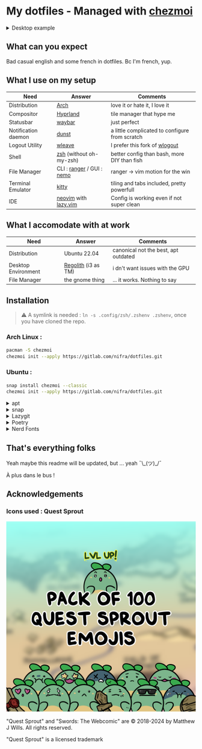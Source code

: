 # My dotfiles - Managed with [chezmoi](https://www.chezmoi.io/)

<details>
<summary>Desktop example</summary>

![exemple](ressources/exemple.jpg)

[![swordsShoutout](ressources/_TwitchShoutout.png)](https://swordscomic.com)

</details>

## What can you expect

Bad casual english and some french in dotfiles. Bc I'm french, yup.

## What I use on my setup

| Need                | Answer                                                                               | Comments                                                               |
| ------------------- | ------------------------------------------------------------------------------------ | ---------------------------------------------------------------------- |
| Distribution        | [Arch](https://archlinux.org/)                                                       | love it or hate it, I love it                                          |
| Compositor          | [Hyprland](https://hyprland.org/)                                                    | tile manager that hype me                                              |
| Statusbar           | [waybar](https://github.com/Alexays/Waybar)                                          | just perfect                                                           |
| Notification daemon | [dunst](https://dunst-project.org/)                                                  | a little complicated to configure from scratch                         |
| Logout Utility      | [wleave](https://github.com/AMNatty/wleave)                                          | I prefer this fork of [wlogout](https://github.com/ArtsyMacaw/wlogout) |
| Shell               | [zsh](https://www.zsh.org/) (without oh-my-zsh)                                      | better config than bash, more DIY than fish                            |
| File Manager        | CLI : [ranger](https://ranger.fm/) / GUI : [nemo](https://github.com/linuxmint/nemo) | ranger -> vim motion for the win                                       |
| Terminal Emulator   | [kitty](https://sw.kovidgoyal.net/kitty/)                                            | tiling and tabs included, pretty powerfull                             |
| IDE                 | [neovim](https://neovim.io/) with [lazy.vim](https://github.com/folke/lazy.nvim)     | Config is working even if not super clean                              |

## What I accomodate with at work

| Need                | Answer                                               | Comments                             |
| ------------------- | ---------------------------------------------------- | ------------------------------------ |
| Distribution        | Ubuntu 22.04                                         | canonical not the best, apt outdated |
| Desktop Environment | [Regolith](https://regolith-desktop.com/) (i3 as TM) | i dn't want issues with the GPU      |
| File Manager        | the gnome thing                                      | ... it works. Nothing to say         |

## Installation

> ⚠️
> A symlink is needed : `ln -s .config/zsh/.zshenv .zshenv`, once you have cloned the repo.

### Arch Linux :

```BASH
pacman -S chezmoi
chezmoi init --apply https://gitlab.com/nifra/dotfiles.git
```

### Ubuntu :

```BASH
snap install chezmoi --classic
chezmoi init --apply https://gitlab.com/nifra/dotfiles.git
```

<details>
<summary>apt</summary>

```BASH
sudo apt install btop dunst kitty neofetch ranger zsh
```

</details>

<details>
<summary>snap</summary>

```BASH
sudo snap install mpv
sudo snap install node --classic
sudo snap install nvim --classic
```

> ⚠️
> For nvim to work with node.js, it is needed to add the node snap directly in your path : `export PATH=/snap/node/current/bin:$PATH` (see the .zshenv).

</details>

<details>
<summary>Lazygit</summary>

```BASH
LAZYGIT_VERSION=$(curl -s "https://api.github.com/repos/jesseduffield/lazygit/releases/latest" | grep -Po '"tag_name": "v\K[^"]*')
curl -Lo lazygit.tar.gz "https://github.com/jesseduffield/lazygit/releases/latest/download/lazygit_${LAZYGIT_VERSION}_Linux_x86_64.tar.gz"
tar xf lazygit.tar.gz lazygit
sudo install lazygit /usr/local/bin
```

</details>

<details>
<summary>Poetry</summary>

```BASH
curl -sSL https://install.python-poetry.org | python3 -
```

</details>

<details>
<summary>Nerd Fonts</summary>

```BASH
zsh ~/.scripts/nerd_fonts_install.bash
```

</details>

## That's everything folks

Yeah maybe this readme will be updated, but ... yeah ¯\\\_(ツ)\_/¯

À plus dans le bus !

## Acknowledgements

### Icons used : Quest Sprout

[![questSproutPack100](ressources/_Pack100.png)](https://ko-fi.com/s/9f790faf39)

"Quest Sprout" and "Swords: The Webcomic" are © 2018-2024 by Matthew J Wills.
All rights reserved.

"Quest Sprout" is a licensed trademark
